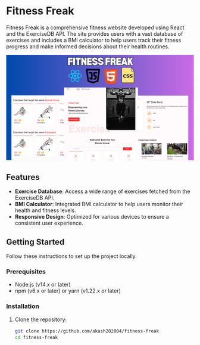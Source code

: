 # Fitness Freak

Fitness Freak is a comprehensive fitness website developed using React and the ExerciseDB API. The site provides users with a vast database of exercises and includes a BMI calculator to help users track their fitness progress and make informed decisions about their health routines.

![FitnessFreak](fitnessfreak.png)

## Features

- **Exercise Database**: Access a wide range of exercises fetched from the ExerciseDB API.
- **BMI Calculator**: Integrated BMI calculator to help users monitor their health and fitness levels.
- **Responsive Design**: Optimized for various devices to ensure a consistent user experience.

## Getting Started

Follow these instructions to set up the project locally.

### Prerequisites

- Node.js (v14.x or later)
- npm (v6.x or later) or yarn (v1.22.x or later)

### Installation

1. Clone the repository:
   ```bash
   git clone https://github.com/akash202004/fitness-freak
   cd fitness-freak
   ```
